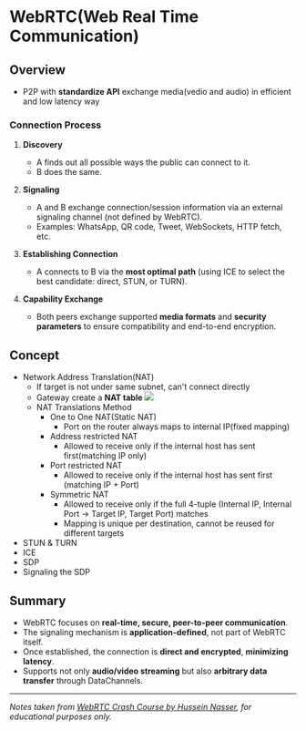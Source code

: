 # WebRTC(Web Real Time Communication)

## Overview
* P2P with **standardize API** exchange media(vedio and audio) in efficient and low latency way

### Connection Process
1. **Discovery**  
   - A finds out all possible ways the public can connect to it.  
   - B does the same.  

2. **Signaling**  
   - A and B exchange connection/session information via an external signaling channel (not defined by WebRTC).  
   - Examples: WhatsApp, QR code, Tweet, WebSockets, HTTP fetch, etc.

3. **Establishing Connection**  
   - A connects to B via the **most optimal path** (using ICE to select the best candidate: direct, STUN, or TURN).  

4. **Capability Exchange**  
   - Both peers exchange supported **media formats** and **security parameters** to ensure compatibility and end-to-end encryption.  

## Concept
* Network Address Translation(NAT)
   * If target is not under same subnet, can't connect directly
   * Gateway create a **NAT table** ![](https://d2cest1yk6hx2d.cloudfront.net/uninets-001/store/3057/article%20images/network-address-translation-table.jpg)
   * NAT Translations Method
      * One to One NAT(Static NAT)
         * Port on the router always maps to internal IP(fixed mapping)
      * Address restricted NAT
         * Allowed to receive only if the internal host has sent first(matching IP only)
      * Port restricted NAT
         * Allowed to receive only if the internal host has sent first (matching IP + Port)
      * Symmetric NAT
         * Allowed to receive only if the full 4-tuple (Internal IP, Internal Port → Target IP, Target Port) matches
         * Mapping is unique per destination, cannot be reused for different targets
* STUN & TURN
* ICE
* SDP
* Signaling the SDP

## Summary
- WebRTC focuses on **real-time, secure, peer-to-peer communication**.
- The signaling mechanism is **application-defined**, not part of WebRTC itself.
- Once established, the connection is **direct and encrypted**, **minimizing latency**.
- Supports not only **audio/video streaming** but also **arbitrary data transfer** through DataChannels.  

---

*Notes taken from [WebRTC Crash Course by Hussein Nasser](https://youtu.be/FExZvpVvYxA), for educational purposes only.*

